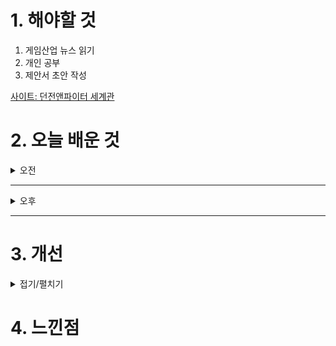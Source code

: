 
# 1. 해야할 것

1. 게임산업 뉴스 읽기 
2. 개인 공부  
3. 제안서 초안 작성

[사이트: 던전앤파이터 세계관](https://bbs.ruliweb.com/news/board/17/read/61)



# 2. 오늘 배운 것

<details>
<summary>오전</summary>

## 오늘의 뉴스
### 요약
■ PS5, 이제는 74.8만원으로... 전 모델 가격 인상
소니 인터랙티브 엔터테인먼트(SIE)는 17일 한국 지역에서 판매되는 PS5의 권장 소비자 가격을 인상한다고 밝혔습니다. PS5는 748,000원, PS5 디지털 에디션은 598,000원으로 인상됩니다. 현재 권장 소비자 가격인 688,000원, 558,000원보다 각각 6만 원, 4만원 씩 인상되는 셈입니다.

■ 시즌2 즐길 준비 됐나? LoL, ‘아케인’ 테마 대규모 업데이트 
라이엇 게임즈가 '아케인' 시즌2 공개에 앞서 ▲리그 오브 레전드(League of Legends, 이하 LoL) ▲전략적 팀 전투(Teamfight Tactics, 이하 TFT) 등 자사 게임 전반에 걸쳐 관련 콘텐츠 도입 계획을 발표했습니다. LoL은 '아케인' 시즌2에서도 등장하는 녹서스 부대 장군 '암베사 메다르다'를 신규 챔피언으로 선보입니다.

■ 빅잼 3기 우수 인디게임 5종, ‘게임스컴 아시아’로 
게임문화재단(이사장 김경일), 부산정보산업진흥원(원장 김태열), 펄어비스(대표 허진영) 그리고 부산인디커넥트페스티벌조직위원회(조직위원장 주성필, 이하 BIC페스티벌 조직위원회)가 오는 'BIGEM(BIC Indie Global Expansion Marketing, 이하 빅잼)' 사업에 선정된 국내 우수 인디게임의 '게임스컴 아시아 2024' 전시 참여를 전격 지원합니다. 선정된 작품은 ▲셰이프 오브 드림(리자드스무디) ▲니엔텀 – Op.ZERO(주식회사 케세라게임즈) ▲터미너스 : 좀비 생존자들(롱플레이스튜디오) ▲트레저 앤 트리오(TNT) ▲베일드 엣지(오뉴월 스튜디오) 으로, 모두 BIC 페스티벌 2024 어워드 수상작 및 전시작으로 큰 주목을 받은 게임들이며, 빅잼 3기 중 5개 개발사는 3일간 전시에 직접 참여하며 글로벌 게이머 및 업계 관계자들과 소통할 예정입니다.

■ 게임 발전 진심 ‘김성회’, 경기게임마이스터고에 기부
경기콘텐츠진흥원(이하 경콘진)은 경기도 게임 분야 인재 육성을 위한 '김성회의 G식백과-경기게임마이스터고등학교 기부금 전달식'을 16일 오후 3시에 경기글로벌게임센터에서 개최했습니다. 경기게임마이스터고등학교 정대식 교장은 "김성회 님과 경콘진의 관심이 학생들에게 큰 힘이 될 것이다"라며, "보내주신 지지를 통해 게임 산업을 이끌어 나갈 핵심 인재를 양성하는 데 최선을 다하겠다"라고 말했습니다.

■ 메타버스 어렵네... 크래프톤, 신작 '옥석' 가리기 
크래프톤(대표 김창한)이 메타버스 플랫폼 '오버데어'의 드랍 여부를 두고 고심하는 것으로 알려졌습니다. '오버데어'는 크래프톤이 네이버제트와 손을 잡고 개발 중인 메타버스 플랫폼입니다. 크래프톤은 지난 5월 동남아시아 5개국을 대상으로 '오버데어' 테스트를 진행했습니다. 그러나 지난 동남아 테스트 결과 지표, 메타버스와 블록체인 시스템의 관심도가 하락하면서 '오버데어' 개발 타당성에 의문이 생겼습니다. 여기에 크래프톤이 자체 개발한 '인조이'가 전 세계적인 관심을 받는 것도 '오버데어' 개발에 부정적 영향을 끼쳤습니다. 그와 관련해서 '오버데어'는 드랍 여부를 고민하고 있습니다.

■ 한국콘텐츠진흥원, '더 어울림 in 런던' 2년 연속 개최
문화체육관광부(장관 유인촌)와 한국콘텐츠진흥원(원장직무대행 유현석, 이하 콘진원)은 신기술융합콘텐츠 글로벌 페스티벌 '더 어울림(The Oulim)'을 영국 런던 대표 현대미술관 사치갤러리에서 오는 18일부터 27일까지 10 일간 개최합니다. 콘퍼런스는 ▲한류 및 케이팝 전문가 엄혜경 영국 리버풀 대학교 교수와 ▲영국 창조산업 전문가 존 뉴비긴(John Newbigin)이 함께 기획하여, 한국과 영국의 창조산업 및 신기술을 주제로 양국의 경계 없는  융합을 통한 성장 방향성과 새로운 인사이트를 제시할 예정입니다.

■ 퍼즐+머지+디펜스 삼박자 비비빔, '샥샥샥 군단'
유엘유게임즈는 신작 타워 디펜스 게임 '샥샥샥 군단'를 서비스했습니다. 게임은 퍼즐+머지+디펜스의 3가지 장르의 재미를 담아내 스테이지를 공략하는 재미, 다양한 스킬 조합으로 나만의 전략을 세워갈 수 있는 부분을 강 조했습니다.

■ 전설적인 파판 음악 작곡가 은퇴? ‘그것은 오해’ 
파이널 판타지를 세계적인 RPG 프랜차이즈로 이끈 수많은 요소들. 그 중에서도 단연 빼놓을 수 없는 게 특유의 게임 음악입니다. 그 음악을 담당했던 우에마츠 노부오가 은퇴설에 반박하며 현역 연장의 의지를 드러냈습니다.

■ 이번엔 "타이쿤", '이상한 나라의 라그나로크' 2차 CBT 
글로벌 게임 기업 그라비티가 16일 오전 11시부터 힐링 수집형 모바일 타이쿤 게임 신작 '이상한 나라의 라그나로크'의 국내 2차 CBT를 시작했습니다. 구글 플레이에서 이상한 나라의 라그나로크를 검색해 다운로드하거나 애플 앱스토어에서 TestFlight를 받은 후 CBT 버전을 설치하면 바로 플레이할 수 있습니다.

■ “당신을 믿어요” 드래곤 에이지: 베일가드, ‘데누보 뺀다’ 
게임은 대작으로 분류되는 작품임에도 불법 복제 방지 소프트웨어로 효과를 낸 데누보(Denuvo) 없이 출시됩니다. 데누보는 오랫동안 불법 복제를 방지하는 역할을 해온 디지털 저작권 관리 소프트웨어입니다. 드래곤 에이지의 개발사 바이오웨어의 총괄 프로듀서 마이클 갬블은 자신의 소셜 계정에 데누보가 포함되지 않는다는 점을 재차 강조하며 “당신을 믿는다(We trust you)”라는 문구를 남기기도 했습니다. 플레이어에 대한 신뢰를 보임과 동시에 플레이 성능 저하 요소를 제거해 유저들의 긍정적인 반응을 끌어내려는 전략으로 해석됩니다.

■ 설립 2주년 크래프톤 몬트리올, ‘눈마새 개발 매진’ 
눈물을 마시는 새(이하 눈마새)의 IP를 기반으로 게임 개발에 한창인 크래프톤 몬트리올 스튜디오의 패트릭 메세가 스튜디오 설립 2주년에 대한 감사와 현재 스튜디오 현황을 공유했습니다. 메세 대표는 크래프톤 몬트리올 스튜디오가 팀의 가치를 더욱 명확히 다잡는 과정 역시 함께 공유했습니다.

■ 성장-경제-무공 다잡은 블소, 'BNS 네오' 16일 서비스 
엔씨소프트의 PC MMORPG '블레이드 & 소울'이 16일 오후 8시 신규 서버 'BNS 네오(NEO)' 서비스를 시작합니다. BNS NEO는 제약 없는 경공과 변화하는 무공 시스템을 통해 자유로운 액션성을 경험할 수 있는 블소의 신규 서버입니다.

■ 연중무휴, '원신' 테마로 열리는 PC방 18일 운영 시작
호요버스 코리아는 오픈월드 어드벤처 RPG '원신'을 테마로 한 상시 PC방 '원신 PC 라운지 in Seoul'을 오는 18일 선보인다고 밝혔습니다. 이와 함께 현장에서 원신을 특정 시간 플레이하거나 모험레벨 인증, 나타 캐릭터 전설 임무 완료 및 목표 레벨 인증, 마신 임무 등 인게임과 연동된 이벤트를 수행하면 원신 PC 라운지 in Seoul 1시간 이용권, 아메리카노 등을 선물합니다.

■ 지스타에서 맛보는 ‘세븐나이츠 리버스 시식회’
넷마블은 부산 벡스코에서 열리는 지스타2024에서 '세븐나이츠 리버스' 무대 행사 '세븐나이츠 리버스 시식회'를 진행한다고 16일 밝혔습니다. 게임 개발 소식 이후 첫 공식 행사인 '세븐나이츠 리버스 시식회'는 게임 소개, 질의응답, 세나 성우쇼 등 다채로운 프로그램을 관람객들과 함께 소통하며 진행하는 행사로 오는 11월 16일 오후 1시 지스타 넷마블관에서 열립니다.

■ 검은사막, 12월 14일 수원 메쎄서 10주년 기념한다 
펄어비스가 검은사막 10주년 기념 모험가 행사 '검은사막 FESTA : 10년의 모험(이하 '검은사막 페스타')'을 12월 14일 개최합니다. '검은사막 페스타'는 검은사막 서비스 10년을 함께해준 모험가와 함께하는 10주년 기념 축 제입니다.
</details>

****

<details>
<summary>오후</summary>

## 제안서 초안 작성
### 던파 세계관 조사
하늘성
![image](https://github.com/user-attachments/assets/180a15af-3970-4d08-90d2-c02d96e2be53)

부유성
![image](https://github.com/user-attachments/assets/2acb37cc-bef9-457f-adeb-527f4dea49ee)

베히모스
![image](https://github.com/user-attachments/assets/2d39889d-d302-4d44-be12-497d7119a585)

</details>

****


# 3. 개선


<details>
<summary>접기/펼치기</summary>


</details>



# 4. 느낀점


